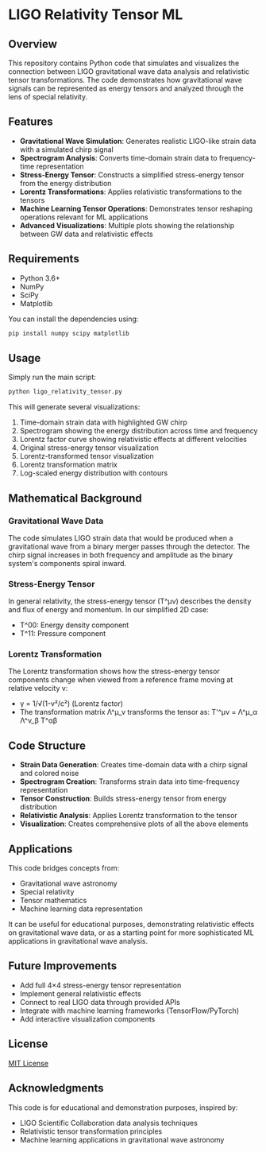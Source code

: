 # LIGO Relativity Tensor ML

## Overview
This repository contains Python code that simulates and visualizes the connection between LIGO gravitational wave data analysis and relativistic tensor transformations. The code demonstrates how gravitational wave signals can be represented as energy tensors and analyzed through the lens of special relativity.

## Features
- **Gravitational Wave Simulation**: Generates realistic LIGO-like strain data with a simulated chirp signal
- **Spectrogram Analysis**: Converts time-domain strain data to frequency-time representation
- **Stress-Energy Tensor**: Constructs a simplified stress-energy tensor from the energy distribution
- **Lorentz Transformations**: Applies relativistic transformations to the tensors
- **Machine Learning Tensor Operations**: Demonstrates tensor reshaping operations relevant for ML applications
- **Advanced Visualizations**: Multiple plots showing the relationship between GW data and relativistic effects

## Requirements
- Python 3.6+
- NumPy
- SciPy
- Matplotlib

You can install the dependencies using:
```bash
pip install numpy scipy matplotlib
```

## Usage
Simply run the main script:
```bash
python ligo_relativity_tensor.py
```

This will generate several visualizations:
1. Time-domain strain data with highlighted GW chirp
2. Spectrogram showing the energy distribution across time and frequency
3. Lorentz factor curve showing relativistic effects at different velocities
4. Original stress-energy tensor visualization
5. Lorentz-transformed tensor visualization
6. Lorentz transformation matrix
7. Log-scaled energy distribution with contours

## Mathematical Background

### Gravitational Wave Data
The code simulates LIGO strain data that would be produced when a gravitational wave from a binary merger passes through the detector. The chirp signal increases in both frequency and amplitude as the binary system's components spiral inward.

### Stress-Energy Tensor
In general relativity, the stress-energy tensor (T^μν) describes the density and flux of energy and momentum. In our simplified 2D case:
- T^00: Energy density component
- T^11: Pressure component

### Lorentz Transformation
The Lorentz transformation shows how the stress-energy tensor components change when viewed from a reference frame moving at relative velocity v:
- γ = 1/√(1-v²/c²) (Lorentz factor)
- The transformation matrix Λ^μ_ν transforms the tensor as: T'^μν = Λ^μ_α Λ^ν_β T^αβ

## Code Structure
- **Strain Data Generation**: Creates time-domain data with a chirp signal and colored noise
- **Spectrogram Creation**: Transforms strain data into time-frequency representation
- **Tensor Construction**: Builds stress-energy tensor from energy distribution
- **Relativistic Analysis**: Applies Lorentz transformation to the tensor
- **Visualization**: Creates comprehensive plots of all the above elements

## Applications
This code bridges concepts from:
- Gravitational wave astronomy
- Special relativity
- Tensor mathematics
- Machine learning data representation

It can be useful for educational purposes, demonstrating relativistic effects on gravitational wave data, or as a starting point for more sophisticated ML applications in gravitational wave analysis.

## Future Improvements
- Add full 4×4 stress-energy tensor representation
- Implement general relativistic effects
- Connect to real LIGO data through provided APIs
- Integrate with machine learning frameworks (TensorFlow/PyTorch)
- Add interactive visualization components

## License
[MIT License](LICENSE)

## Acknowledgments
This code is for educational and demonstration purposes, inspired by:
- LIGO Scientific Collaboration data analysis techniques
- Relativistic tensor transformation principles
- Machine learning applications in gravitational wave astronomy
